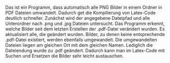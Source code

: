 Das ist ein Programm, dass automatisch alle PNG Bilder in einem Ordner in PDF Dateien umwandelt.
Dadurch get die Kompilierung von Latex-Code deutlich schneller.
Zunächst wird der angegebene Dateipfad und alle Unterordner nach .png und .jpg Dateien untersucht.
Das Programm erkennt, welche Bilder seit dem letzten Erstellen der .pdf-Datei verändert wurden.
Es aktualisiert alle, die geändert wurden.
Bilder, zu denen keine entsprechende .pdf-Datei existiert, werden ebenfalls umgewandelt.
Die umgewandelten Dateien liegen am gleichen Ort mit dem gleichen Namen.
Lediglich die Dateiendung wurde zu .pdf geändert.
Dadurch kann man im Latex-Code mit Suchen und Ersetzen die Bilder sehr leicht austauschen.
